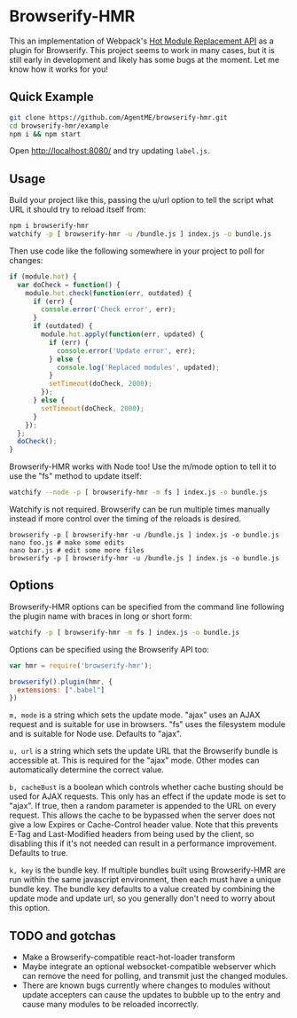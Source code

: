 # Browserify-HMR

This an implementation of Webpack's [Hot Module Replacement
API](http://webpack.github.io/docs/hot-module-replacement.html) as a plugin for
Browserify. This project seems to work in many cases, but it is still early in
development and likely has some bugs at the moment. Let me know how it works
for you!

## Quick Example

```sh
git clone https://github.com/AgentME/browserify-hmr.git
cd browserify-hmr/example
npm i && npm start
```

Open [http://localhost:8080/](http://localhost:8080/) and try updating
`label.js`.

## Usage

Build your project like this, passing the u/url option to tell the script what
URL it should try to reload itself from:

```sh
npm i browserify-hmr
watchify -p [ browserify-hmr -u /bundle.js ] index.js -o bundle.js
```

Then use code like the following somewhere in your project to poll for changes:

```javascript
if (module.hot) {
  var doCheck = function() {
    module.hot.check(function(err, outdated) {
      if (err) {
        console.error('Check error', err);
      }
      if (outdated) {
        module.hot.apply(function(err, updated) {
          if (err) {
            console.error('Update error', err);
          } else {
            console.log('Replaced modules', updated);
          }
          setTimeout(doCheck, 2000);
        });
      } else {
        setTimeout(doCheck, 2000);
      }
    });
  };
  doCheck();
}
```

Browserify-HMR works with Node too! Use the m/mode option to tell it to use the
"fs" method to update itself:

```sh
watchify --node -p [ browserify-hmr -m fs ] index.js -o bundle.js
```

Watchify is not required. Browserify can be run multiple times manually instead
if more control over the timing of the reloads is desired.

    browserify -p [ browserify-hmr -u /bundle.js ] index.js -o bundle.js
    nano foo.js # make some edits
    nano bar.js # edit some more files
    browserify -p [ browserify-hmr -u /bundle.js ] index.js -o bundle.js

## Options

Browserify-HMR options can be specified from the command line following the plugin name with braces in long or short form:

```sh
watchify -p [ browserify-hmr -m fs ] index.js -o bundle.js
```

Options can be specified using the Browserify API too:

```javascript
var hmr = require('browserify-hmr');

browserify().plugin(hmr, {
  extensions: [".babel"]
})
```

`m, mode` is a string which sets the update mode. "ajax" uses an AJAX request
and is suitable for use in browsers. "fs" uses the filesystem module and is
suitable for Node use. Defaults to "ajax".

`u, url` is a string which sets the update URL that the Browserify bundle is
accessible at. This is required for the "ajax" mode. Other modes can
automatically determine the correct value.

`b, cacheBust` is a boolean which controls whether cache busting should be used
for AJAX requests. This only has an effect if the update mode is set to "ajax".
If true, then a random parameter is appended to the URL on every request. This
allows the cache to be bypassed when the server does not give a low Expires or
Cache-Control header value. Note that this prevents E-Tag and Last-Modified
headers from being used by the client, so disabling this if it's not needed can
result in a performance improvement. Defaults to true.

`k, key` is the bundle key. If multiple bundles built using Browserify-HMR are
run within the same javascript environment, then each must have a unique bundle
key. The bundle key defaults to a value created by combining the update mode
and update url, so you generally don't need to worry about this option.

## TODO and gotchas

* Make a Browserify-compatible react-hot-loader transform
* Maybe integrate an optional websocket-compatible webserver which can remove
  the need for polling, and transmit just the changed modules.
* There are known bugs currently where changes to modules without update
  accepters can cause the updates to bubble up to the entry and cause many
  modules to be reloaded incorrectly.

